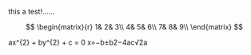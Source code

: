 this a test!......

$$
\begin{matrix}{r}
	1&		2&		3\\
	4&		5&		6\\
	7&		8&		9\\
\end{matrix}
$$

ax^{2} + by^{2} + c = 0
x=−b±b2−4ac√2a
